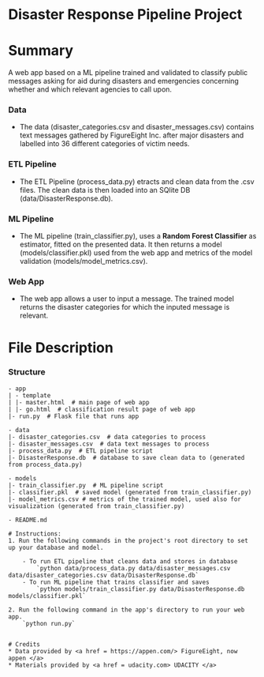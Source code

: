 # Disaster Response Pipeline Project

# Summary 
A web app based on a ML pipeline trained and validated to classify public messages asking for aid during disasters and emergencies concerning whether and which relevant agencies to call upon. 

### Data
* The data (disaster_categories.csv and disaster_messages.csv) contains text messages gathered by FigureEight Inc. after major disasters and labelled into 36 different categories of victim needs. 

### ETL Pipeline
* The ETL Pipeline (process_data.py) etracts and clean data from the .csv files. The clean data is then loaded into an SQlite DB (data/DisasterResponse.db).

### ML Pipeline
* The ML pipeline (train_classifier.py), uses a  **Random Forest Classifier** as estimator, fitted on the presented data. It then returns a model (models/classifier.pkl) used from the web app and metrics of the model validation (models/model_metrics.csv).

### Web App 
* The web app allows a user to input a message. The trained model returns the disaster categories for which the inputed message is relevant.

# File Description 

### Structure
```
- app
| - template
| |- master.html  # main page of web app
| |- go.html  # classification result page of web app
|- run.py  # Flask file that runs app

- data
|- disaster_categories.csv  # data categories to process 
|- disaster_messages.csv  # data text messages to process
|- process_data.py  # ETL pipeline script
|- DisasterResponse.db  # database to save clean data to (generated from process_data.py)

- models
|- train_classifier.py  # ML pipeline script
|- classifier.pkl  # saved model (generated from train_classifier.py)
|- model_metrics.csv # metrics of the trained model, used also for visualization (generated from train_classifier.py)

- README.md

# Instructions:
1. Run the following commands in the project's root directory to set up your database and model.

    - To run ETL pipeline that cleans data and stores in database
        `python data/process_data.py data/disaster_messages.csv data/disaster_categories.csv data/DisasterResponse.db`
    - To run ML pipeline that trains classifier and saves
        `python models/train_classifier.py data/DisasterResponse.db models/classifier.pkl`

2. Run the following command in the app's directory to run your web app.
    `python run.py`


# Credits 
* Data provided by <a href = https://appen.com/> FigureEight, now appen </a>
* Materials provided by <a href = udacity.com> UDACITY </a> 

